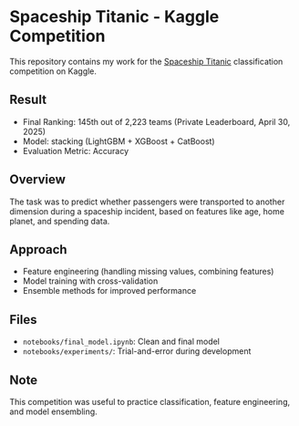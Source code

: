 # Spaceship Titanic - Kaggle Competition

This repository contains my work for the [Spaceship Titanic](https://www.kaggle.com/competitions/spaceship-titanic) classification competition on Kaggle.

##  Result
- Final Ranking: 145th out of 2,223 teams (Private Leaderboard, April 30, 2025)
- Model: stacking (LightGBM + XGBoost + CatBoost)
- Evaluation Metric: Accuracy

##  Overview
The task was to predict whether passengers were transported to another dimension during a spaceship incident, based on features like age, home planet, and spending data.

##  Approach
- Feature engineering (handling missing values, combining features)
- Model training with cross-validation
- Ensemble methods for improved performance

##  Files
- `notebooks/final_model.ipynb`: Clean and final model
- `notebooks/experiments/`: Trial-and-error during development

##  Note
This competition was useful to practice classification, feature engineering, and model ensembling.

